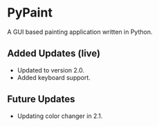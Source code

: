 # PyPaint
A GUI based painting application written in Python.
## Added Updates (live)
- Updated to version 2.0.
- Added keyboard support.
## Future Updates
- Updating color changer in 2.1.
